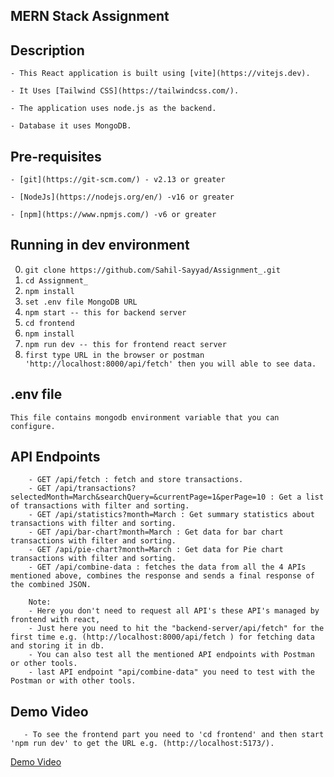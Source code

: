 ## MERN Stack Assignment

## Description

`- This React application is built using [vite](https://vitejs.dev).`

`- It Uses [Tailwind CSS](https://tailwindcss.com/).`

`- The application uses node.js as the backend.`

`- Database it uses MongoDB.`

## Pre-requisites

`- [git](https://git-scm.com/) - v2.13 or greater`

`- [NodeJs](https://nodejs.org/en/) -v16 or greater`

`- [npm](https://www.npmjs.com/) -v6 or greater`

## Running in dev environment

0. `git clone https://github.com/Sahil-Sayyad/Assignment_.git`
1. `cd Assignment_`
2. `npm install`
3. `set .env file MongoDB URL`
4. `npm start -- this for backend server `
5. `cd frontend` 
6. `npm install`
7. `npm run dev -- this for frontend react server`
8. `first type URL in the browser or postman 'http://localhost:8000/api/fetch' then you will able to see data.` 

## .env file

`This file contains mongodb environment variable that you can configure.`

## API Endpoints

```  
    - GET /api/fetch : fetch and store transactions.
    - GET /api/transactions?selectedMonth=March&searchQuery=&currentPage=1&perPage=10 : Get a list of transactions with filter and sorting.
    - GET /api/statistics?month=March : Get summary statistics about transactions with filter and sorting.
    - GET /api/bar-chart?month=March : Get data for bar chart transactions with filter and sorting.
    - GET /api/pie-chart?month=March : Get data for Pie chart transactions with filter and sorting.
    - GET /api/combine-data : fetches the data from all the 4 APIs mentioned above, combines the response and sends a final response of the combined JSON.

    Note: 
    - Here you don't need to request all API's these API's managed by frontend with react,
    - Just here you need to hit the "backend-server/api/fetch" for the first time e.g. (http://localhost:8000/api/fetch ) for fetching data and storing it in db.
    - You can also test all the mentioned API endpoints with Postman or other tools.
    - last API endpoint "api/combine-data" you need to test with the Postman or with other tools.  
```
## Demo Video

```
   - To see the frontend part you need to 'cd frontend' and then start 'npm run dev' to get the URL e.g. (http://localhost:5173/).
```
[Demo Video](https://github.com/Sahil-Sayyad/Assignment_/assets/96423459/6f1aa748-f4a0-43a7-80ae-56c1d68457fd)

